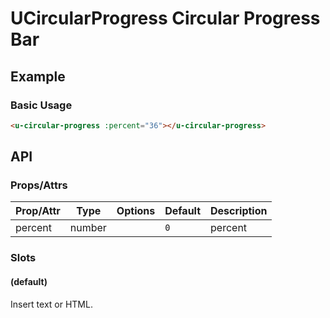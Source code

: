 <!-- The README.md is automatically generated based on api.yaml and docs/*.md for easy viewing on GitHub and NPM. If you need to modify, please view the source file -->

# UCircularProgress Circular Progress Bar

## Example
### Basic Usage

``` html
<u-circular-progress :percent="36"></u-circular-progress>
```

## API
### Props/Attrs

| Prop/Attr | Type | Options | Default | Description |
| --------- | ---- | ------- | ------- | ----------- |
| percent | number | | `0` | percent |

### Slots

#### (default)

Insert text or HTML.
